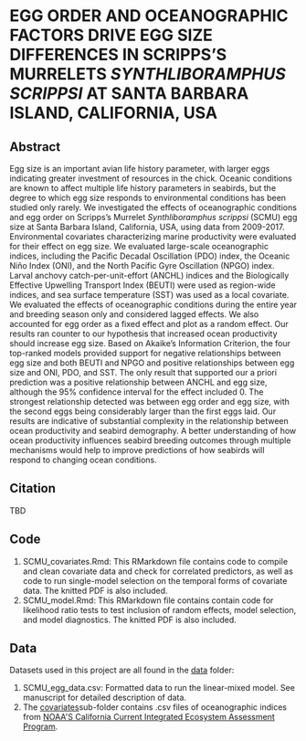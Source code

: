 # EGG ORDER AND OCEANOGRAPHIC FACTORS DRIVE EGG SIZE DIFFERENCES IN SCRIPPS’S MURRELETS *SYNTHLIBORAMPHUS SCRIPPSI* AT SANTA BARBARA ISLAND, CALIFORNIA, USA

## Abstract
Egg size is an important avian life history parameter, with larger eggs indicating greater investment of resources in the chick. Oceanic conditions are known to affect multiple life history parameters in seabirds, but the degree to which egg size responds to environmental conditions has been studied only rarely. We investigated the effects of oceanographic conditions and egg order on Scripps’s Murrelet *Synthliboramphus scrippsi* (SCMU) egg size at Santa Barbara Island, California, USA, using data from 2009-2017. Environmental covariates characterizing marine productivity were evaluated for their effect on egg size. We evaluated large-scale oceanographic indices, including the Pacific Decadal Oscillation (PDO) index, the Oceanic Niño Index (ONI), and the North Pacific Gyre Oscillation (NPGO) index. Larval anchovy catch-per-unit-effort (ANCHL) indices and the Biologically Effective Upwelling Transport Index (BEUTI) were used as region-wide indices, and sea surface temperature (SST) was used as a local covariate. We evaluated the effects of oceanographic conditions during the entire year and breeding season only and considered lagged effects. We also accounted for egg order as a fixed effect and plot as a random effect. Our results ran counter to our hypothesis that increased ocean productivity should increase egg size. Based on Akaike’s Information Criterion, the four top-ranked models provided support for negative relationships between egg size and both BEUTI and NPGO and positive relationships between egg size and ONI, PDO, and SST. The only result that supported our a priori prediction was a positive relationship between ANCHL and egg size, although the 95% confidence interval for the effect included 0. The strongest relationship detected was between egg order and egg size, with the second eggs being considerably larger than the first eggs laid. Our results are indicative of substantial complexity in the relationship between ocean productivity and seabird demography. A better understanding of how ocean productivity influences seabird breeding outcomes through multiple mechanisms would help to improve predictions of how seabirds will respond to changing ocean conditions. 

## Citation
TBD

## Code
1. SCMU_covariates.Rmd: This RMarkdown file contains code to compile and clean covariate data and check for correlated predictors, as well as code to run single-model selection on the temporal forms of covariate data. The knitted PDF is also included. 
3. SCMU_model.Rmd: This RMarkdown file contains contain code for likelihood ratio tests to test inclusion of random effects, model selection, and model diagnostics. The knitted PDF is also included. 

## Data
Datasets used in this project are all found in the [data](data) folder:

1. SCMU_egg_data.csv: Formatted data to run the linear-mixed model. See manuscript for detailed description of data.
2. The [covariates](covariates)sub-folder contains .csv files of oceanographic indices from [NOAA'S California Current Integrated Ecosystem Assessment Program](https://www.integratedecosystemassessment.noaa.gov/regions/california-current/cc-). 

